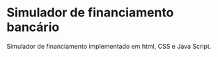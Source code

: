 # Simulador de financiamento bancário

Simulador de financiamento implementado em html, CSS e Java Script.
